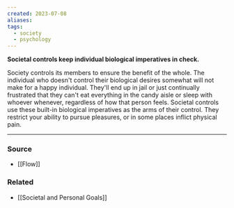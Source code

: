 ```yaml
---
created: 2023-07-08
aliases: 
tags:
  - society
  - psychology
---
```

**Societal controls keep individual biological imperatives in check.**

Society controls its members to ensure the benefit of the whole. The individual who doesn't control their biological desires somewhat will not make for a happy individual. They'll end up in jail or just continually frustrated that they can't eat everything in the candy aisle or sleep with whoever whenever, regardless of how that person feels. Societal controls use these built-in biological imperatives as the arms of their control. They restrict your ability to pursue pleasures, or in some places inflict physical pain.

****
### Source
- [[Flow]]

### Related
- [[Societal and Personal Goals]]